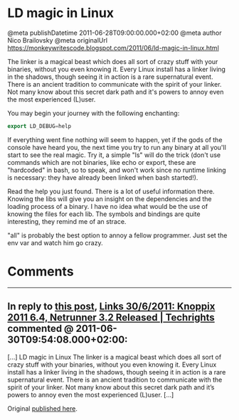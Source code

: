 # LD magic in Linux

@meta publishDatetime 2011-06-28T09:00:00.000+02:00
@meta author Nico Brailovsky
@meta originalUrl https://monkeywritescode.blogspot.com/2011/06/ld-magic-in-linux.html

The linker is a magical beast which does all sort of crazy stuff with your binaries, without you even knowing it. Every Linux install has a linker living in the shadows, though seeing it in action is a rare supernatural event. There is an ancient tradition to communicate with the spirit of your linker. Not many know about this secret dark path and it's powers to annoy even the most experienced (L)user.

You may begin your journey with the following enchanting:

```c++
export LD_DEBUG=help
```

If everything went fine nothing will seem to happen, yet if the gods of the console have heard you, the next time you try to run any binary at all you'll start to see the real magic. Try it, a simple "ls" will do the trick (don't use commands which are not binaries, like echo or export, these are "hardcoded" in bash, so to speak, and won't work since no runtime linking is necessary: they have already been linked when bash started!).

Read the help you just found. There is a lot of useful information there. Knowing the libs will give you an insight on the dependencies and the loading process of a binary. I have no idea what would be the use of knowing the files for each lib. The symbols and bindings are quite interesting, they remind me of an strace.

"all" is probably the best option to annoy a fellow programmer. Just set the env var and watch him go crazy.



# Comments

---
## In reply to [this post](), [Links 30/6/2011: Knoppix 2011 6.4, Netrunner 3.2 Released | Techrights](http://techrights.org/2011/06/30/netrunner-3-2-released/) commented @ 2011-06-30T09:54:08.000+02:00:

[...] LD magic in Linux The linker is a magical beast which does all sort of crazy stuff with your binaries, without you even knowing it. Every Linux install has a linker living in the shadows, though seeing it in action is a rare supernatural event. There is an ancient tradition to communicate with the spirit of your linker. Not many know about this secret dark path and it’s powers to annoy even the most experienced (L)user. [...]

Original [published here](md_blog/2011/0628_LDmagicinLinux.md).
